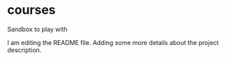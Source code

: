 # courses
Sandbox to play with

I am editing the README file. Adding some more details about the project description.
